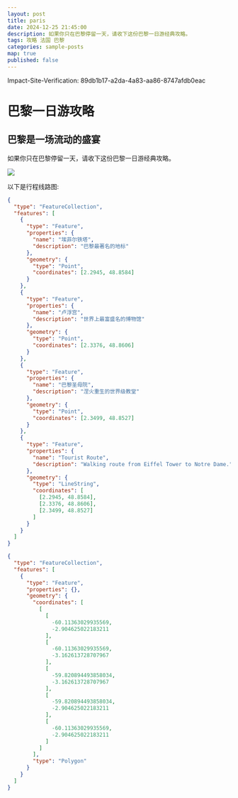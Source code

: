 ```yaml
---
layout: post
title: paris
date: 2024-12-25 21:45:00
description: 如果你只在巴黎停留一天，请收下这份巴黎一日游经典攻略。
tags: 攻略 法国 巴黎
categories: sample-posts
map: true
published: false
---
```

Impact-Site-Verification: 89db1b17-a2da-4a83-aa86-8747afdb0eac

# 巴黎一日游攻略
## 巴黎是一场流动的盛宴
如果你只在巴黎停留一天，请收下这份巴黎一日游经典攻略。

<a href="https://africa.visa.com/content/dam/VCOM/regional/cemea/generic-cemea/travel-with-visa/destinations/paris/marquee-travel-paris-1920x720.jpg" data-lightbox="roadtrip"><img src="https://africa.visa.com/content/dam/VCOM/regional/cemea/generic-cemea/travel-with-visa/destinations/paris/marquee-travel-paris-1920x720.jpg" /></a>

以下是行程线路图:

```geojson
{
  "type": "FeatureCollection",
  "features": [
    {
      "type": "Feature",
      "properties": {
        "name": "埃菲尔铁塔",
        "description": "巴黎最著名的地标"
      },
      "geometry": {
        "type": "Point",
        "coordinates": [2.2945, 48.8584]
      }
    },
    {
      "type": "Feature",
      "properties": {
        "name": "卢浮宫",
        "description": "世界上最富盛名的博物馆"
      },
      "geometry": {
        "type": "Point",
        "coordinates": [2.3376, 48.8606]
      }
    },
    {
      "type": "Feature",
      "properties": {
        "name": "巴黎圣母院",
        "description": "涅火重生的世界级教堂"
      },
      "geometry": {
        "type": "Point",
        "coordinates": [2.3499, 48.8527]
      }
    },
    {
      "type": "Feature",
      "properties": {
        "name": "Tourist Route",
        "description": "Walking route from Eiffel Tower to Notre Dame."
      },
      "geometry": {
        "type": "LineString",
        "coordinates": [
          [2.2945, 48.8584],
          [2.3376, 48.8606],
          [2.3499, 48.8527]
        ]
      }
    }
  ]
}
```

```geojson
{
  "type": "FeatureCollection",
  "features": [
    {
      "type": "Feature",
      "properties": {},
      "geometry": {
        "coordinates": [
          [
            [
              -60.11363029935569,
              -2.904625022183211
            ],
            [
              -60.11363029935569,
              -3.162613728707967
            ],
            [
              -59.820894493858034,
              -3.162613728707967
            ],
            [
              -59.820894493858034,
              -2.904625022183211
            ],
            [
              -60.11363029935569,
              -2.904625022183211
            ]
          ]
        ],
        "type": "Polygon"
      }
    }
  ]
}
```
